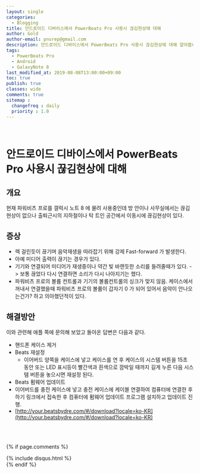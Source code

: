 ```yaml
---
layout: single
categories:
  - Blogging
title: 안드로이드 디바이스에서 PowerBeats Pro 사용시 끊김현상에 대해
author: Gold
author-email: pnurep@gmail.com
description: 안드로이드 디바이스에서 PowerBeats Pro 사용시 끊김현상에 대해 알아봅니다.
tags:
  - PowerBeats Pro
  - Android
  - GalaxyNote 8
last_modified_at: 2019-08-08T13:00:00+09:00
toc: true
publish: true
classes: wide
comments: true
sitemap :
  changefreq : daily
  priority : 1.0
---
```


<br>

# 안드로이드 디바이스에서 PowerBeats Pro 사용시 끊김현상에 대해


## 개요

현재 파워비츠 프로를 갤럭시 노트 8 에 물려 사용중인데 방 안이나 사무실에서는 끊김 현상이 없으나 출퇴근시의 지하철이나 탁 트인 공간에서 이동시에 끊김현상이 있다.


## 증상

* 렉 걸린듯이 끊기며 음악재생을 따라잡기 위해 강제 Fast-forward 가 발생한다.
* 아예 미디어 출력이 끊기는 경우가 있다.
* 기기와 연결되어 미디어가 재생중이나 약간 빛 바랜듯한 소리를 들려줄때가 있다. -> 보통 끊었다 다시 연결하면 소리가 다시 나아지기는 했다.
* 파워비츠 프로의 볼륨 컨트롤과 기기의 볼륨컨트롤의 싱크가 맞지 않음. 케이스에서 꺼내서 연결했을때 파워비츠 프로의 볼륨이 갑자기 0 가 되어 있어서 음악이 안나오는건가? 하고 의아했던적이 있다.


## 해결방안

이와 관련해 애플 쪽에 문의해 보았고 돌아온 답변은 다음과 같다.

* 핸드폰 케이스 제거
* Beats 재설정
  *  이어버드 양쪽을 케이스에 넣고 케이스를 연 후 케이스의 시스템 버튼을 15초 동안 또는 LED 표시등이 빨간색과 흰색으로 깜박일 때까지 길게 누른 다음 시스템 버튼을 놓으시면 재설정 된다.
*  Beats 펌웨어 업데이트
  *  이어버드를 충전 케이스에 넣고 충전 케이스에 케이블 연결하여 컴퓨터에 연결한 후 하기 링크에서 접속한 후 컴퓨터에 펌웨어 업데이트 프로그램 설치하고 업데이트 진행.
  *  [http://your.beatsbydre.com/#/download?locale=ko-KR](http://your.beatsbydre.com/#/download?locale=ko-KR)

<br><br>


{% if page.comments %}
<div id="post-disqus" class="container">
{% include disqus.html %}
</div>
{% endif %}



